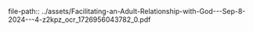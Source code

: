 file-path:: ../assets/Facilitating-an-Adult-Relationship-with-God---Sep-8-2024---4-z2kpz_ocr_1726956043782_0.pdf
